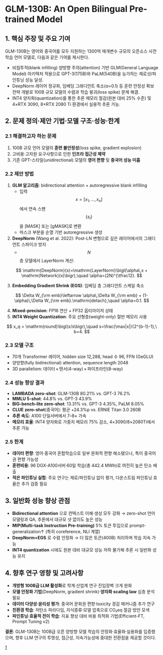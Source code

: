 # GLM-130B: An Open Bilingual Pre-trained Model

## 1. 핵심 주장 및 주요 기여
GLM-130B는 영어와 중국어를 모두 지원하는 1300억 매개변수 규모의 오픈소스 사전학습 언어 모델로, 다음과 같은 기여를 제시한다.
- 비침투적(blank infilling) 양방향 주의(attention) 기반 GLM(General Language Model) 아키텍처 적용으로 GPT-3(175B)와 PaLM(540B)을 능가하는 제로샷/파인튜닝 성능 달성.
- DeepNorm 레이어 정규화, 임베딩 그래디언트 축소(α=0.1) 등 훈련 안정성 확보 전략 개발로 100B 규모 모델의 수렴과 학습 붕괴(loss spike) 문제 해결.
- INT4 양자화(quantization)를 통한 추론 메모리 절감(원본 대비 25% 수준) 및 4×RTX 3090, 8×RTX 2080 Ti 환경에서 실용적 추론 가능.

## 2. 문제 정의·제안 기법·모델 구조·성능·한계

### 2.1 해결하고자 하는 문제
1) 100B 규모 언어 모델의 **훈련 불안정성**(loss spike, gradient explosion)  
2) 고비용·고자원 요구사항으로 인한 **인프라 접근성 제약**  
3) 기존 GPT-스타일(unidirectional) 모델의 **영어 편향** 및 **중국어 성능 미흡**

### 2.2 제안 방법
1) **GLM 알고리즘**: bidirectional attention + autoregressive blank infilling  
   - 입력 $$x=[x_1,\dots,x_n]$$에서 연속 스팬 $$\{s_i\}$$을 [MASK] 또는 [gMASK]로 변환  
   - 마스크 부분을 순열 기반 autoregressive 생성  
2) **DeepNorm** (Wang et al. 2022): Post-LN 변형으로 깊은 레이어에서의 그래디언트 스파이크 방지  
   - $$N$$층 모델에서 LayerNorm 계산:  

$$
       \mathrm{DeepNorm}(x)=\mathrm{LayerNorm}\bigl(\alpha\,x + \mathrm{Network}(x)\bigr),\quad \alpha=(2N)^{\tfrac12}.
     $$

3) **Embedding Gradient Shrink (EGS)**: 임베딩 층 그래디언트 스케일 축소  

$$
     \Delta W_{\rm emb}\leftarrow \alpha\,\Delta W_{\rm emb} + (1-\alpha)\,\Delta W_{\rm emb}.\mathrm{detach},\quad \alpha=0.1.
   $$

4) **Mixed-precision**: FP16 연산 + FP32 옵티마이저 상태  
5) **INT4 Weight Quantization**: 주요 선형층(weight-only) 절반 메모리 사용  

$$
     x_q = \mathrm{round}\bigl(x/s\bigr),\quad s=\frac{\max|x|}{2^{b-1}-1},\ b=4.
   $$

### 2.3 모델 구조
- 70개 Transformer 레이어, hidden size 12,288, head 수 96, FFN (GeGLU)  
- 양방향(fully bidirectional) attention, sequence length 2048  
- 3D parallelism: 데이터 × 텐서(4-way) × 파이프라인(8-way)

### 2.4 성능 향상 결과
- **LAMBADA zero-shot**: GLM-130B 80.21% vs. GPT-3 76.2%  
- **MMLU 5-shot**: 44.8% vs. GPT-3 43.9%  
- **BIG-bench-lite zero-shot**: 13.31% vs. GPT-3 4.35%, PaLM 8.05%  
- **CLUE zero-shot**(중국어): 평균 +24.3%p vs. ERNIE Titan 3.0 260B  
- **추론 속도**: A100 단일서버에서 7–8× 가속  
- **메모리 효율**: INT4 양자화로 가중치 메모리 75% 감소, 4×3090/8×2080Ti에서 추론 가능

### 2.5 한계
- **데이터 편향**: 영어·중국어 혼합학습으로 일부 문화적 편향 해소됐으나, 특이 중국어권 편향 가능성  
- **훈련비용**: 96 DGX-A100서버·60일 학습(총 442.4 MWh)로 여전히 높은 탄소 배출  
- **적은 파인튜닝 실험**: 주요 연구는 제로/파인튜닝 없이 평가, 다운스트림 파인튜닝 효율은 추가 검증 필요

## 3. 일반화 성능 향상 관점
- **Bidirectional attention** 으로 컨텍스트 이해·생성 모두 강화 → zero-shot 언어모델링과 QA, 추론에서 대규모 샷 없이도 높은 성능  
- **MIP(Multi-task Instruction Pre-training)** 5% 토큰 투입으로 prompt-generalization↑ (특히 coreference, NLI 계열)  
- **DeepNorm+EGS** 로 수렴 안정화 → 더 많은 토큰(400B) 처리하며 학습 지속 가능  
- **INT4 quantization** 시에도 원본 대비 대규모 성능 저하 불가해 추론 시 일반화 성능 유지

## 4. 향후 연구 영향 및 고려사항
- **개방형 100B급 LLM 활성화**로 학계·산업계 연구 진입장벽 크게 완화  
- **모델 안정화 기법**(DeepNorm, gradient shrink)·**양자화 scaling law** 심층 분석 필요  
- **데이터 다양성·윤리성 평가**: 중국어 문화권 편향·toxicity 경감 메커니즘 추가 연구  
- **친환경 학습**: 저탄소 파라다임, 지식증류·모델 압축으로 CO₂eq 절감 방안 모색  
- **파인튜닝·효율적 전이 학습**: 지표 향상 대비 비용 최적화 기법(Efficient-FT, Prompt Tuning v2)

**결론**: GLM-130B는 100B급 오픈 양방향 모델 학습의 안정화·효율화·실용화를 입증했으며, 향후 LLM 연구의 투명성, 접근성, 지속가능성에 중대한 전환점을 제공할 것이다.

[1](https://ppl-ai-file-upload.s3.amazonaws.com/web/direct-files/attachments/22370781/f4f85d50-7cd2-437a-a6d2-33385e1a48ab/2210.02414v2.pdf)
